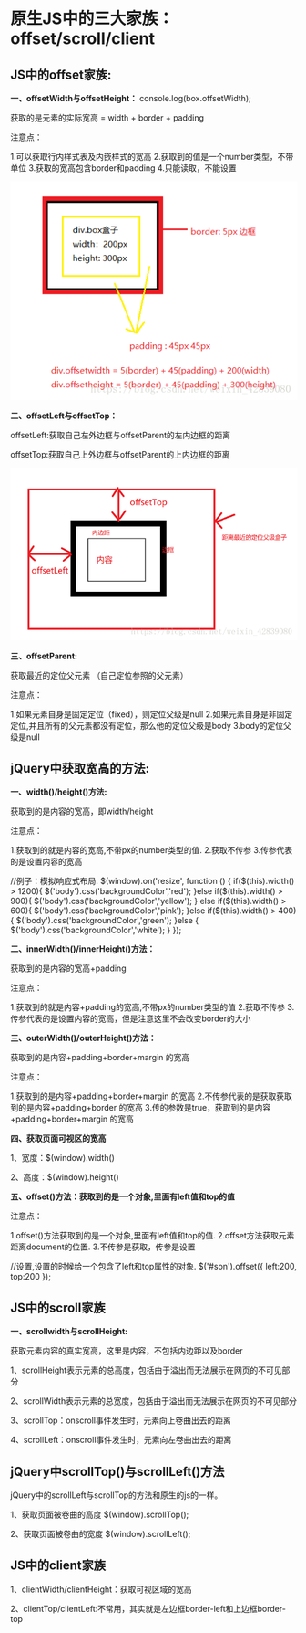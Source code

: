 # 原生JS中的三大家族：offset/scroll/client

## JS中的offset家族:

**一、offsetWidth与offsetHeight：**  console.log(box.offsetWidth);

获取的是元素的实际宽高 = width + border + padding

注意点： 

1.可以获取行内样式表及内嵌样式的宽高 
2.获取到的值是一个number类型，不带单位 
3.获取的宽高包含border和padding 
4.只能读取，不能设置

![images](https://github.com/sunidol/JavaScript/blob/JavaScript-journal/images/1.png)

**二、offsetLeft与offsetTop：**

offsetLeft:获取自己左外边框与offsetParent的左内边框的距离

offsetTop:获取自己上外边框与offsetParent的上内边框的距离

![images](https://github.com/sunidol/JavaScript/blob/JavaScript-journal/images/2.png)

**三、offsetParent:**

获取最近的定位父元素 （自己定位参照的父元素）

注意点： 

1.如果元素自身是固定定位（fixed），则定位父级是null 
2.如果元素自身是非固定定位,并且所有的父元素都没有定位，那么他的定位父级是body 
3.body的定位父级是null

## jQuery中获取宽高的方法:

**一、width()/height()方法:**

获取到的是内容的宽高，即width/height

注意点： 

1.获取到的就是内容的宽高,不带px的number类型的值. 
2.获取不传参 
3.传参代表的是设置内容的宽高

//例子：模拟响应式布局.
      $(window).on('resize', function () {
        if($(this).width() > 1200){
          $('body').css('backgroundColor','red');
        }else if($(this).width() > 900){
          $('body').css('backgroundColor','yellow');
        }
        else if($(this).width() > 600){
          $('body').css('backgroundColor','pink');
        }else if($(this).width() > 400){
          $('body').css('backgroundColor','green');
        }else {
          $('body').css('backgroundColor','white');
        }
      });
      
**二、innerWidth()/innerHeight()方法：**

获取到的是内容的宽高+padding 

注意点： 

1.获取到的就是内容+padding的宽高,不带px的number类型的值
2.获取不传参 
3.传参代表的是设置内容的宽高，但是注意这里不会改变border的大小

**三、outerWidth()/outerHeight()方法：**

获取到的是内容+padding+border+margin 的宽高

注意点： 

1.获取到的是内容+padding+border+margin 的宽高
2.不传参代表的是获取获取到的是内容+padding+border 的宽高
3.传的参数是true，获取到的是内容+padding+border+margin 的宽高

**四、获取页面可视区的宽高**

1、宽度：$(window).width()

2、高度：$(window).height()

**五、offset()方法：获取到的是一个对象,里面有left值和top的值**

注意点：

1.offset()方法获取到的是一个对象,里面有left值和top的值. 
2.offset方法获取元素距离document的位置. 
3.不传参是获取，传参是设置

//设置,设置的时候给一个包含了left和top属性的对象.
        $('#son').offset({
          left:200,
          top:200
        });
        
## JS中的scroll家族   

**一、scrollwidth与scrollHeight:**

获取元素内容的真实宽高，这里是内容，不包括内边距以及border

1、scrollHeight表示元素的总高度，包括由于溢出而无法展示在网页的不可见部分

2、scrollWidth表示元素的总宽度，包括由于溢出而无法展示在网页的不可见部分

3、scrollTop：onscroll事件发生时，元素向上卷曲出去的距离

4、scrollLeft：onscroll事件发生时，元素向左卷曲出去的距离



## jQuery中scrollTop()与scrollLeft()方法

jQuery中的scrollLeft与scrollTop的方法和原生的js的一样。

1、获取页面被卷曲的高度 $(window).scrollTop();

2、获取页面被卷曲的宽度 $(window).scrollLeft();

## JS中的client家族

1、clientWidth/clientHeight：获取可视区域的宽高

2、clientTop/clientLeft:不常用，其实就是左边框border-left和上边框border-top
